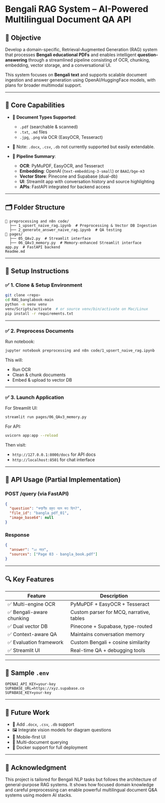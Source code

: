 # Bengali RAG System – AI-Powered Multilingual Document QA API

## 🎯 Objective

Develop a domain-specific, Retrieval-Augmented Generation (RAG) system that processes **Bengali educational PDFs** and enables intelligent **question-answering** through a streamlined pipeline consisting of OCR, chunking, embedding, vector storage, and a conversational UI.

This system focuses on **Bengali text** and supports scalable document ingestion and answer generation using OpenAI/HuggingFace models, with plans for broader multimodal support.

---

## 🧠 Core Capabilities

- 📄 **Document Types Supported**:
  - `.pdf` (searchable & scanned)
  - `.txt`, `.md` files
  - `.jpg`, `.png` via OCR (EasyOCR, Tesseract)
- 📌 Note: `.docx`, `.csv`, `.db` not currently supported but easily extendable.

- 🧾 **Pipeline Summary**:
  - **OCR**: PyMuPDF, EasyOCR, and Tesseract
  - **Embedding**: OpenAI (`text-embedding-3-small`) or `BAAI/bge-m3`
  - **Vector Store**: Pinecone and Supabase (dual-db)
  - **UI**: Streamlit app with conversation history and source highlighting
  - **APIs**: FastAPI integrated for backend access

---

## 🗂️ Folder Structure

```
📁 preprocessing and n8n code/
  ├── 1_upsert_naive_rag.ipynb  # Preprocessing & Vector DB Ingestion
  ├── 2_generate_answer_naive_rag.ipynb  # QA testing
📁 pages/
  ├── 05_QAv2.py  # Streamlit interface
  ├── 06_QAv3_memory.py  # Memory-enhanced Streamlit interface
app.py  # FastAPI backend
Readme.md
```

---

## 🚀 Setup Instructions

### ✅ 1. Clone & Setup Environment

```bash
git clone <repo>
cd RAG_banglabook-main
python -m venv venv
venv/Scripts/activate  # or source venv/bin/activate on Mac/Linux
pip install -r requirements.txt
```

---

### ✅ 2. Preprocess Documents

Run notebook:
```bash
jupyter notebook preprocessing and n8n code/1_upsert_naive_rag.ipynb
```
This will:
- Run OCR
- Clean & chunk documents
- Embed & upload to vector DB

---

### ✅ 3. Launch Application

For Streamlit UI:
```bash
streamlit run pages/06_QAv3_memory.py
```

For API:
```bash
uvicorn app:app --reload
```

Then visit:
- `http://127.0.0.1:8000/docs` for API docs
- `http://localhost:8501` for chat interface

---

## 📡 API Usage (Partial Implementation)

### POST /query (via FastAPI)
```json
{
  "question": "কল্যাণীর প্রকৃত বয়স কত ছিল?",
  "file_id": "bangla_pdf_01",
  "image_base64": null
}
```

### Response
```json
{
  "answer": "১৫ বছর",
  "sources": ["Page 03 - bangla_book.pdf"]
}
```

---

## 🔍 Key Features

| Feature | Description |
|--------|-------------|
| ✅ Multi-engine OCR | PyMuPDF + EasyOCR + Tesseract |
| ✅ Bengali-aware chunking | Custom parser for MCQ, narrative, tables |
| ✅ Dual vector DB | Pinecone + Supabase, type-routed |
| ✅ Context-aware QA | Maintains conversation memory |
| ✅ Evaluation framework | Custom Bengali + cosine similarity |
| ✅ Streamlit UI | Real-time QA + debugging tools |

---

## 🔐 Sample `.env`
```
OPENAI_API_KEY=your-key
SUPABASE_URL=https://xyz.supabase.co
SUPABASE_KEY=your-key
```

---

## 🌱 Future Work

- 🧠 Add `.docx`, `.csv`, `.db` support
- 🖼️ Integrate vision models for diagram questions
- 📱 Mobile-first UI
- 🔁 Multi-document querying
- 🐳 Docker support for full deployment

---

## 🙌 Acknowledgment

This project is tailored for Bengali NLP tasks but follows the architecture of general-purpose RAG systems. It shows how focused domain knowledge and careful preprocessing can enable powerful multilingual document Q&A systems using modern AI stacks.

